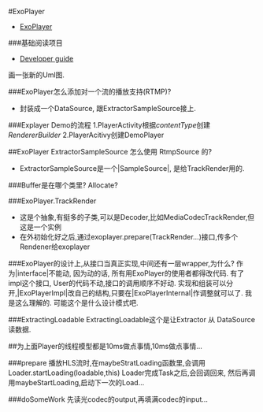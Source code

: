 #ExoPlayer
* [ExoPlayer](https://github.com/google/ExoPlayer)

###基础阅读项目
* [Developer guide](http://google.github.io/ExoPlayer/guide.html)

画一张新的Uml图.

###ExoPlayer怎么添加对一个流的播放支持(RTMP)?
* 封装成一个DataSource, 跟ExtractorSampleSource接上.

###Explayer Demo的流程
  1.PlayerActivity根据*contentType*创建*RendererBuilder*
  2.PlayerAcitivy创建DemoPlayer


##ExoPlayer ExtractorSampleSource 怎么使用 RtmpSource 的?
* ExtractorSampleSource是一个|SampleSource|, 是给TrackRender用的.

###Buffer是在哪个类里?
Allocate?

###ExoPlayer.TrackRender
* 这是个抽象,有挺多的子类,可以是Decoder,比如MediaCodecTrackRender,但这是一个实例
* 在外初始化好之后,通过exoplayer.prepare(TrackRender...)接口,传多个Rendener给exoplayer

###ExoPlayer的设计上,从接口当真正实现,中间还有一层wrapper,为什么?
作为|interface|不能动, 因为动的话, 所有用ExoPlayer的使用者都得改代码.
有了impl这个接口, User的代码不动,接口的调用顺序不好动.
实现和组装可以分开,|ExoPlayerImpl|改自己的结构,只要在|ExoPlayerInternal|作调整就可以了.
我是这么理解的.
可能这个是什么设计模式吧.

###ExtractingLoadable
ExtractingLoadable这个是让Extractor 从 DataSource 读数据.


##为上面Player的线程模型都是10ms做点事情,10ms做点事情...


###prepare
播放HLS流时,在maybeStratLoading函数里,会调用Loader.startLoading(loadable,this)
Loader完成Task之后,会回调回来, 然后再调用maybeStartLoading,启动下一次的Load...

###doSomeWork
先读光codec的output,再填满codec的input...
